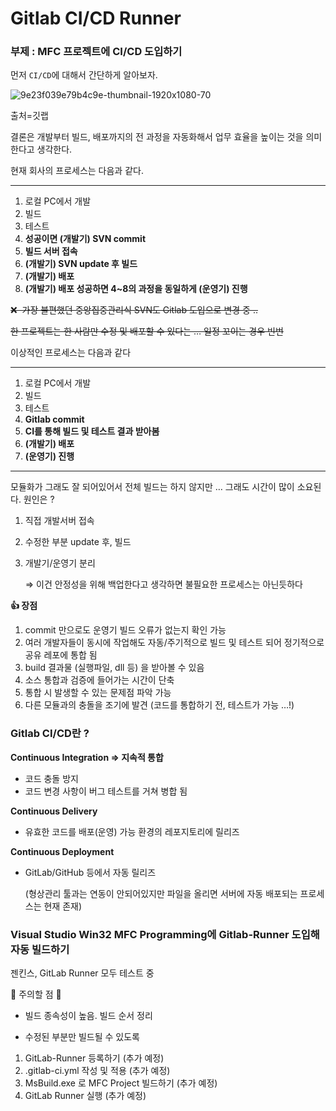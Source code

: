 # Gitlab CI/CD Runner

### 부제 : MFC 프로젝트에 CI/CD 도입하기

먼저 `CI/CD`에 대해서 간단하게 알아보자.

![9e23f039e79b4c9e-thumbnail-1920x1080-70](https://user-images.githubusercontent.com/37237145/187940125-f8dd6561-2b02-48d4-bef5-590c1c2119a0.jpeg)

출처=깃랩

결론은 개발부터 빌드, 배포까지의 전 과정을 자동화해서 업무 효율을 높이는 것을 의미한다고 생각한다.

현재 회사의 프로세스는 다음과 같다.

---

1. 로컬 PC에서 개발
2. 빌드
3. 테스트
4. **성공이면 (개발기) SVN commit**
5. **빌드 서버 접속** 
6. **(개발기) SVN update 후 빌드** 
7. **(개발기) 배포**
8. **(개발기) 배포 성공하면 4~8의 과정을 동일하게 (운영기) 진행**

~~❌  가장 불편했던 중앙집중관리식 SVN도 Gitlab 도입으로 변경 중 ..~~ 

~~한 프로젝트는 한 사람만 수정 및 배포할 수 있다는 … 일정 꼬이는 경우 빈번~~ 


이상적인 프로세스는 다음과 같다 

---

1. 로컬 PC에서 개발
2. 빌드 
3. 테스트
4. **Gitlab commit** 
5. **CI를 통해 빌드 및 테스트 결과 받아봄**
6. **(개발기) 배포**
7. **(운영기) 진행**

---

모듈화가 그래도 잘 되어있어서 전체 빌드는 하지 않지만 … 그래도 시간이 많이 소요된다. 원인은 ?

1. 직접 개발서버 접속
2. 수정한 부분 update 후, 빌드
3. 개발기/운영기 분리 
    
    ⇒ 이건 안정성을 위해 백업한다고 생각하면 불필요한 프로세스는 아닌듯하다
    

**👍 장점** 

1. commit 만으로도 운영기 빌드 오류가 없는지 확인 가능
2. 여러 개발자들이 동시에 작업해도 자동/주기적으로 빌드 및 테스트 되어 정기적으로 공유 레포에 통합 됨
3. build 결과물 (실행파일, dll 등) 을 받아볼 수 있음 
4. 소스 통합과 검증에 들어가는 시간이 단축
5. 통합 시 발생할 수 있는 문제점 파악 가능
6. 다른 모듈과의 충돌을 조기에 발견 (코드를 통합하기 전, 테스트가 가능 …!)

### Gitlab CI/CD란 ?

**Continuous Integration ⇒ 지속적 통합**

- 코드 충돌 방지
- 코드 변경 사항이 버그 테스트를 거쳐 병합 됨

**Continuous Delivery** 

- 유효한 코드를 배포(운영) 가능 환경의 레포지토리에 릴리즈

**Continuous Deployment**

- GitLab/GitHub 등에서 자동 릴리즈

    (형상관리 툴과는 연동이 안되어있지만 파일을 올리면 서버에 자동 배포되는 프로세스는 현재 존재)
        
    

### Visual Studio Win32 MFC Programming에 Gitlab-Runner 도입해 자동 빌드하기

젠킨스, GitLab Runner 모두 테스트 중 

💢 주의할 점 💢

 - 빌드 종속성이 높음. 빌드 순서 정리

 - 수정된 부분만 빌드될 수 있도록 

1. GitLab-Runner 등록하기 (추가 예정)
2. .gitlab-ci.yml 작성 및 적용 (추가 예정)
3. MsBuild.exe 로 MFC Project 빌드하기 (추가 예정)
4. GitLab Runner 실행 (추가 예정)
